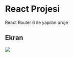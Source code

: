 <h1>React Projesi</h1>

React Router 6 ile yapılan proje

<h2>Ekran</h2>

![](ft226128139-edge-2023-07-17-15-33-02.gif)